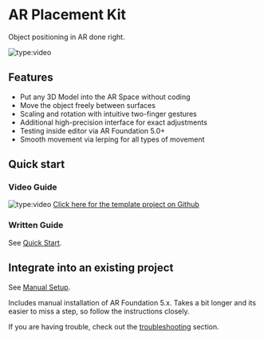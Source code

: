 # AR Placement Kit

Object positioning in AR done right.

![type:video](https://www.youtube.com/embed/Xscm_QlA924)


## Features

- Put any 3D Model into the AR Space without coding
- Move the object freely between surfaces
- Scaling and rotation with intuitive two-finger gestures
- Additional high-precision interface for exact adjustments
- Testing inside editor via AR Foundation 5.0+
- Smooth movement via lerping for all types of movement

## Quick start
### Video Guide
![type:video](https://www.youtube.com/embed/g8V4sUp5q_Q)
[Click here for the template project on Github](https://github.com/Ditached/Unity-ARFoundation-Template)

### Written Guide
See [Quick Start](./quick-start.md).

## Integrate into an existing project
See [Manual Setup](./installation.md).

Includes manual installation of AR Foundation 5.x. 
Takes a bit longer and its easier to miss a step, so follow the instructions closely.


If you are having trouble, check out the [troubleshooting](./troubleshooting.md) section.
